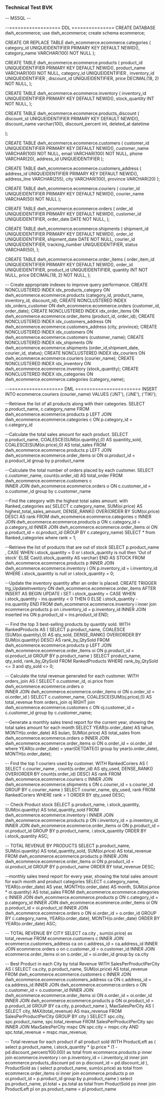 ### Technical Test BVK

-- MSSQL --

--================== DDL ===============
CREATE DATABASE dwh_ecommerce;
use dwh_ecommerce;
create schema ecommerce;


CREATE OR REPLACE TABLE dwh_ecommerce.ecommerce.categories (
    category_id UNIQUEIDENTIFIER PRIMARY KEY DEFAULT NEWID(),
    category_name VARCHAR(100) NOT NULL
);


CREATE TABLE dwh_ecommerce.ecommerce.products (
    product_id UNIQUEIDENTIFIER PRIMARY KEY DEFAULT NEWID(),
    product_name VARCHAR(100) NOT NULL,
    category_id UNIQUEIDENTIFIER ,
    inventory_id UNIQUEIDENTIFIER ,
    discount_id UNIQUEIDENTIFIER,
    price DECIMAL(18, 2) NOT NULL,
);


CREATE TABLE dwh_ecommerce.ecommerce.inventory (
	inventory_id UNIQUEIDENTIFIER PRIMARY KEY DEFAULT NEWID(),
    stock_quantity INT NOT NULL,
);


CREATE TABLE dwh_ecommerce.ecommerce.products_discount (
	discount_id UNIQUEIDENTIFIER PRIMARY KEY DEFAULT NEWID(),
	discount_name varchar(100),
	discount_percent int,
	deleted_at datetime

);


CREATE TABLE dwh_ecommerce.ecommerce.customers (
    customer_id UNIQUEIDENTIFIER PRIMARY KEY DEFAULT NEWID(),
    customer_name VARCHAR(100) NOT NULL,
    email VARCHAR(100) NOT NULL,
    phone VARCHAR(20),
    address_id UNIQUEIDENTIFIER
);


CREATE TABLE dwh_ecommerce.ecommerce.customers_address (
    address_id UNIQUEIDENTIFIER PRIMARY KEY DEFAULT NEWID(),
    address_line VARCHAR(255),
    city VARCHAR(100),
    province VARCHAR(20)
);


CREATE TABLE dwh_ecommerce.ecommerce.couriers (
    courier_id UNIQUEIDENTIFIER PRIMARY KEY DEFAULT NEWID(),
    courier_name VARCHAR(50) NOT NULL
);

CREATE TABLE dwh_ecommerce.ecommerce.orders (
    order_id UNIQUEIDENTIFIER PRIMARY KEY DEFAULT NEWID(),
    customer_id UNIQUEIDENTIFIER,
    order_date DATE NOT NULL,
);


CREATE TABLE dwh_ecommerce.ecommerce.shipments (
    shipment_id UNIQUEIDENTIFIER PRIMARY KEY DEFAULT NEWID(),
    order_id UNIQUEIDENTIFIER,
    shipment_date DATE NOT NULL,
    courier_id UNIQUEIDENTIFIER,
    tracking_number UNIQUEIDENTIFIER,
    status VARCHAR(50),
);


CREATE TABLE dwh_ecommerce.ecommerce.order_items (
    order_item_id UNIQUEIDENTIFIER PRIMARY KEY DEFAULT NEWID(),
    order_id UNIQUEIDENTIFIER,
    product_id UNIQUEIDENTIFIER,
    quantity INT NOT NULL,
    price DECIMAL(18, 2) NOT NULL,
);


-- Create appropriate indexes to improve query performance.
CREATE NONCLUSTERED INDEX idx_products_category ON dwh_ecommerce.ecommerce.products (category_id, product_name, inventory_id, discount_id);
CREATE NONCLUSTERED INDEX idx_orders_customer ON dwh_ecommerce.ecommerce.orders (customer_id, order_date);
CREATE  NONCLUSTERED INDEX idx_order_items ON dwh_ecommerce.ecommerce.order_items (product_id, order_id);
CREATE  NONCLUSTERED INDEX idx_customers_address ON dwh_ecommerce.ecommerce.customers_address  (city, province);
CREATE  NONCLUSTERED INDEX idx_customers ON dwh_ecommerce.ecommerce.customers (customer_name);
CREATE  NONCLUSTERED INDEX idx_shipments ON dwh_ecommerce.ecommerce.shipments  (order_id,shipment_date, courier_id, status);
CREATE  NONCLUSTERED INDEX idx_couriers ON dwh_ecommerce.ecommerce.couriers  (courier_name);
CREATE  NONCLUSTERED INDEX idx_inventory ON dwh_ecommerce.ecommerce.inventory  (stock_quantity);
CREATE  NONCLUSTERED INDEX idx_categories ON dwh_ecommerce.ecommerce.categories  (category_name);



--=================== DML =======================
INSERT INTO ecommerce.couriers (courier_name) VALUES
('JNT'),
('JNE'),
('TIKI');



--Retrieve the list of all products along with their categories.
SELECT 
	p.product_name,
	c.category_name 
FROM dwh_ecommerce.ecommerce.products p 
LEFT JOIN dwh_ecommerce.ecommerce.categories c ON p.category_id = c.category_id 


--Calculate the total sales amount for each product.
SELECT 
	p.product_name,
	COALESCE(SUM(oi.quantity),0) AS quanitity_sold,
	COALESCE(SUM(oi.price),0) AS total_sales
FROM dwh_ecommerce.ecommerce.products p 
LEFT JOIN dwh_ecommerce.ecommerce.order_items oi ON oi.product_id = p.product_id 
group by p.product_name 



--Calculate the total number of orders placed by each customer.
SELECT 
	c.customer_name,
	count(o.order_id) AS total_order
FROM dwh_ecommerce.ecommerce.customers c  
INNER JOIN dwh_ecommerce.ecommerce.orders o ON c.customer_id = o.customer_id 
group by c.customer_name 


--Find the category with the highest total sales amount.
with Ranked_categories as(
SELECT
	c.category_name,
	SUM(oi.price) AS highest_total_sales_amount,
	DENSE_RANK() OVER(ORDER BY SUM(oi.price) DESC) AS rank
FROM dwh_ecommerce.ecommerce.categories c 
INNER JOIN dwh_ecommerce.ecommerce.products p ON c.category_id = p.category_id 
INNER JOIN dwh_ecommerce.ecommerce.order_items oi ON p.product_id = oi.product_id 
GROUP BY c.category_name)
SELECT * from Ranked_categories 
where rank = 1;

--Retrieve the list of products that are out of stock
SELECT 
	p.product_name ,
	CASE WHEN i.stock_quantity = 0 or i.stock_quantity is null then 'Out of stock'
	ELSE Cast(i.stock_quantity AS varchar) END AS STOCK
FROM dwh_ecommerce.ecommerce.products p 
INNER JOIN dwh_ecommerce.ecommerce.inventory i ON p.inventory_id  = i.inventory_id  
WHERE i.stock_quantity is null or i.stock_quantity = 0;


--Update the inventory quantity after an order is placed.
CREATE TRIGGER trg_UpdateInventory
ON dwh_ecommerce.ecommerce.order_items
AFTER INSERT
AS
BEGIN
    UPDATE i
    SET i.stock_quantity = CASE 
	    						WHEN i.stock_quantity - ins.quantity < 0 THEN 0
    							ELSE i.stock_quantity - ins.quantity END
    FROM dwh_ecommerce.ecommerce.inventory i
    inner join ecommerce.products p on i.inventory_id = p.inventory_id 
    INNER JOIN inserted ins ON p.product_id  = ins.product_id
END;


-- Find the top 3 best-selling products by quantity sold.
WITH RankedProducts AS (
    SELECT
        p.product_name,
        COALESCE (SUM(oi.quantity),0) AS qty_sold,
        DENSE_RANK() OVER(ORDER BY SUM(oi.quantity) DESC) AS rank_by_QtySold
    FROM dwh_ecommerce.ecommerce.products p
    LEFT JOIN dwh_ecommerce.ecommerce.order_items oi ON p.product_id = oi.product_id
    GROUP BY p.product_name
)
SELECT
    product_name,
    qty_sold,
    rank_by_QtySold
FROM RankedProducts
WHERE rank_by_QtySold <= 3 and qty_sold <> 0;


-- Calculate the total revenue generated for each customer.
WITH orders_join AS (
	SELECT 
		o.customer_id,
		oi.price 
	from dwh_ecommerce.ecommerce.orders o  
	INNER JOIN dwh_ecommerce.ecommerce.order_items oi ON o.order_id = oi.order_id 
) 
SELECT
	c.customer_name,
	COALESCE(SUM(oj.price),0) AS total_revenue
from orders_join oj
RIGHT join dwh_ecommerce.ecommerce.customers c ON oj.customer_id = c.customer_id 
group by c.customer_name;


--Generate a monthly sales trend report for the current year, showing the total sales amount for each month
SELECT 
	YEAR(o.order_date) AS tahun,
	MONTH(o.order_date) AS bulan,
	SUM(oi.price) AS total_sales
from dwh_ecommerce.ecommerce.orders o 
INNER JOIN dwh_ecommerce.ecommerce.order_items oi ON o.order_id = oi.order_id 
where YEAR(o.order_date) = year(GETDATE())
group by year(o.order_date), MONTH(o.order_date);


-- Find the top 1 couriers used by customer.
WITH RankedCoriers AS (
    SELECT
        c.courier_name ,
        count(s.order_id) AS qty_used,
        DENSE_RANK() OVER(ORDER BY count(s.order_id) DESC) AS rank
    FROM dwh_ecommerce.ecommerce.couriers c
    INNER JOIN dwh_ecommerce.ecommerce.shipments s ON c.courier_id  = s.courier_id 
    GROUP BY c.courier_name 
)
SELECT
    courier_name,
    qty_used,
    rank
FROM RankedCoriers
WHERE rank = 1
ORDER BY qty_used DESC;


-- Check Product stock
SELECT
    p.product_name,
    i.stock_quantity,
    SUM(oi.quantity) AS total_quantity_sold
FROM dwh_ecommerce.ecommerce.inventory i
INNER JOIN dwh_ecommerce.ecommerce.products p ON i.inventory_id  = p.inventory_id 
INNER JOIN dwh_ecommerce.ecommerce.order_items oi ON p.product_id = oi.product_id
GROUP BY p.product_name, i.stock_quantity
ORDER BY i.stock_quantity ASC;



-- TOTAL REVENUE BY PRODUCTS
SELECT
    p.product_name,
    SUM(oi.quantity) AS total_quantity_sold,
    SUM(oi.price) AS total_revenue
FROM dwh_ecommerce.ecommerce.products p
INNER JOIN dwh_ecommerce.ecommerce.order_items oi ON p.product_id = oi.product_id
GROUP BY p.product_name
ORDER BY total_revenue DESC;


--monthly sales trend report for every year, showing the total sales amount for each month and product categories
SELECT
    c.category_name,
    YEAR(o.order_date) AS year,
    MONTH(o.order_date) AS month,
    SUM(oi.price * oi.quantity) AS total_sales
FROM dwh_ecommerce.ecommerce.categories c
INNER JOIN dwh_ecommerce.ecommerce.products p ON c.category_id = p.category_id
INNER JOIN dwh_ecommerce.ecommerce.order_items oi ON p.product_id = oi.product_id
INNER JOIN dwh_ecommerce.ecommerce.orders o ON oi.order_id = o.order_id
GROUP BY c.category_name, YEAR(o.order_date), MONTH(o.order_date)
ORDER BY YEAR(o.order_date) ASC;


-- TOTAL REVENUE BY CITY
SELECT 
	ca.city ,
	sum(oi.price) as total_revenue
FROM ecommerce.customers c 
INNER JOIN ecommerce.customers_address ca on c.address_id  = ca.address_id 
INNER JOIN ecommerce.orders o on c.customer_id = o.customer_id 
INNER JOIN ecommerce.order_items oi on o.order_id = oi.order_id 
group by ca.city



-- Best Product in each City by total Revenue
WITH SalesPerProductPerCity AS (
    SELECT 
        ca.city,
        p.product_name,
        SUM(oi.price) AS total_revenue
    FROM dwh_ecommerce.ecommerce.customers c
    INNER JOIN dwh_ecommerce.ecommerce.customers_address ca ON c.address_id = ca.address_id
    INNER JOIN dwh_ecommerce.ecommerce.orders o ON c.customer_id = o.customer_id
    INNER JOIN dwh_ecommerce.ecommerce.order_items oi ON o.order_id = oi.order_id
    INNER JOIN dwh_ecommerce.ecommerce.products p ON oi.product_id = p.product_id
    GROUP BY ca.city, p.product_name
),
MaxSalesPerCity AS (
    SELECT
        city,
        MAX(total_revenue) AS max_revenue
    FROM SalesPerProductPerCity
    GROUP BY city
)
SELECT 
    spc.city,
    spc.product_name,
    spc.total_revenue
FROM SalesPerProductPerCity spc
INNER JOIN MaxSalesPerCity mspc ON spc.city = mspc.city AND spc.total_revenue = mspc.max_revenue;



-- Total revenue for each product if all product sold
WITH ProductLeft as (
select 
	p.product_name,
	i.stock_quantity * (p.price * (1 - pd.discount_percent/100.00)) as total
from ecommerce.products p 
inner join ecommerce.inventory i on p.inventory_id = i.inventory_id
inner join ecommerce.products_discount pd on p.discount_id  = pd.discount_id
), ProductSold as (
select 
	p.product_name,
	sum(oi.price) as total
from ecommerce.order_items oi 
inner join ecommerce.products p on oi.product_id = p.product_id 
group by p.product_name )
select 
	ps.product_name,
	pl.total + ps.total as total
from ProductSold ps
inner join ProductLeft pl on ps.product_name = pl.product_name
